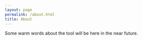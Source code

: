 ```yaml
---
layout: page
permalink: /about.html
title: About
---
```


Some warm words about the tool will be here in the near future.
